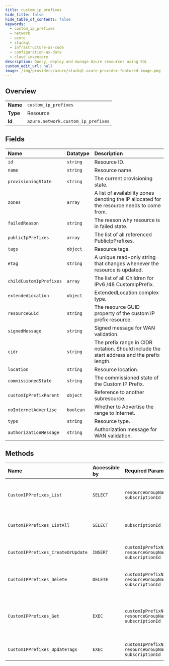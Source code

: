 ```yaml
---
title: custom_ip_prefixes
hide_title: false
hide_table_of_contents: false
keywords:
  - custom_ip_prefixes
  - network
  - azure    
  - stackql
  - infrastructure-as-code
  - configuration-as-data
  - cloud inventory
description: Query, deploy and manage Azure resources using SQL
custom_edit_url: null
image: /img/providers/azure/stackql-azure-provider-featured-image.png
---
```

  
    

## Overview
<table><tbody>
<tr><td><b>Name</b></td><td><code>custom_ip_prefixes</code></td></tr>
<tr><td><b>Type</b></td><td>Resource</td></tr>
<tr><td><b>Id</b></td><td><code>azure.network.custom_ip_prefixes</code></td></tr>
</tbody></table>

## Fields
| Name | Datatype | Description |
|:-----|:---------|:------------|
| `id` | `string` | Resource ID. |
| `name` | `string` | Resource name. |
| `provisioningState` | `string` | The current provisioning state. |
| `zones` | `array` | A list of availability zones denoting the IP allocated for the resource needs to come from. |
| `failedReason` | `string` | The reason why resource is in failed state. |
| `publicIpPrefixes` | `array` | The list of all referenced PublicIpPrefixes. |
| `tags` | `object` | Resource tags. |
| `etag` | `string` | A unique read-only string that changes whenever the resource is updated. |
| `childCustomIpPrefixes` | `array` | The list of all Children for IPv6 /48 CustomIpPrefix. |
| `extendedLocation` | `object` | ExtendedLocation complex type. |
| `resourceGuid` | `string` | The resource GUID property of the custom IP prefix resource. |
| `signedMessage` | `string` | Signed message for WAN validation. |
| `cidr` | `string` | The prefix range in CIDR notation. Should include the start address and the prefix length. |
| `location` | `string` | Resource location. |
| `commissionedState` | `string` | The commissioned state of the Custom IP Prefix. |
| `customIpPrefixParent` | `object` | Reference to another subresource. |
| `noInternetAdvertise` | `boolean` | Whether to Advertise the range to Internet. |
| `type` | `string` | Resource type. |
| `authorizationMessage` | `string` | Authorization message for WAN validation. |
## Methods
| Name | Accessible by | Required Params | Description |
|:-----|:--------------|:----------------|:------------|
| `CustomIPPrefixes_List` | `SELECT` | `resourceGroupName, subscriptionId` | Gets all custom IP prefixes in a resource group. |
| `CustomIPPrefixes_ListAll` | `SELECT` | `subscriptionId` | Gets all the custom IP prefixes in a subscription. |
| `CustomIPPrefixes_CreateOrUpdate` | `INSERT` | `customIpPrefixName, resourceGroupName, subscriptionId` | Creates or updates a custom IP prefix. |
| `CustomIPPrefixes_Delete` | `DELETE` | `customIpPrefixName, resourceGroupName, subscriptionId` | Deletes the specified custom IP prefix. |
| `CustomIPPrefixes_Get` | `EXEC` | `customIpPrefixName, resourceGroupName, subscriptionId` | Gets the specified custom IP prefix in a specified resource group. |
| `CustomIPPrefixes_UpdateTags` | `EXEC` | `customIpPrefixName, resourceGroupName, subscriptionId` | Updates custom IP prefix tags. |
